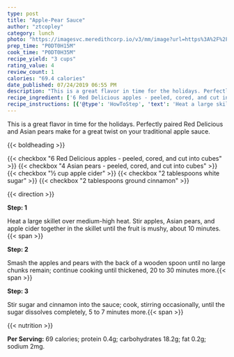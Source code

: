 ```yaml
---
type: post
title: "Apple-Pear Sauce"
author: "ztcopley"
category: lunch
photo: "https://imagesvc.meredithcorp.io/v3/mm/image?url=https%3A%2F%2Fimages.media-allrecipes.com%2Fuserphotos%2F1715101.jpg"
prep_time: "P0DT0H15M"
cook_time: "P0DT0H35M"
recipe_yield: "3 cups"
rating_value: 4
review_count: 1
calories: "69.4 calories"
date_published: 07/24/2019 06:55 PM
description: "This is a great flavor in time for the holidays. Perfectly paired Red Delicious and Asian pears make for a great twist on your traditional apple sauce."
recipe_ingredient: ['6 Red Delicious apples - peeled, cored, and cut into cubes', '4 Asian pears - peeled, cored, and cut into cubes', '½ cup apple cider', '2 tablespoons white sugar', '2 tablespoons ground cinnamon']
recipe_instructions: [{'@type': 'HowToStep', 'text': 'Heat a large skillet over medium-high heat. Stir apples, Asian pears, and apple cider together in the skillet until the fruit is mushy, about 10 minutes.\n'}, {'@type': 'HowToStep', 'text': 'Smash the apples and pears with the back of a wooden spoon until no large chunks remain; continue cooking until thickened, 20 to 30 minutes more.\n'}, {'@type': 'HowToStep', 'text': 'Stir sugar and cinnamon into the sauce; cook, stirring occasionally, until the sugar dissolves completely, 5 to 7 minutes more.\n'}]
---
```


This is a great flavor in time for the holidays. Perfectly paired Red Delicious and Asian pears make for a great twist on your traditional apple sauce. 

{{< boldheading >}}

{{< checkbox "6  Red Delicious apples - peeled, cored, and cut into cubes" >}}
{{< checkbox "4  Asian pears - peeled, cored, and cut into cubes" >}}
{{< checkbox "½ cup apple cider" >}}
{{< checkbox "2 tablespoons white sugar" >}}
{{< checkbox "2 tablespoons ground cinnamon" >}}


{{< direction >}}

**Step: 1**

Heat a large skillet over medium-high heat. Stir apples, Asian pears, and apple cider together in the skillet until the fruit is mushy, about 10 minutes.{{< span >}}

**Step: 2**

Smash the apples and pears with the back of a wooden spoon until no large chunks remain; continue cooking until thickened, 20 to 30 minutes more.{{< span >}}

**Step: 3**

Stir sugar and cinnamon into the sauce; cook, stirring occasionally, until the sugar dissolves completely, 5 to 7 minutes more.{{< span >}}

{{< nutrition >}}

**Per Serving:** 69 calories; protein 0.4g; carbohydrates 18.2g; fat 0.2g; sodium 2mg.
